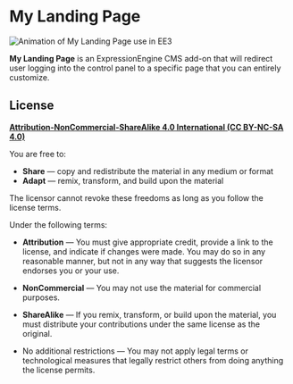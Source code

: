 # My Landing Page

![Animation of My Landing Page use in EE3](https://blog.louwii.fr/wp-content/uploads/2016/04/My-Landing-Page-on-EE3.gif)

**My Landing Page** is an ExpressionEngine CMS add-on that will redirect user logging into the control panel to a specific page that you can entirely customize.

## License

[**Attribution-NonCommercial-ShareAlike 4.0 International (CC BY-NC-SA 4.0)**](http://creativecommons.org/licenses/by-nc-sa/4.0/)

You are free to:

- **Share** — copy and redistribute the material in any medium or format
- **Adapt** — remix, transform, and build upon the material

The licensor cannot revoke these freedoms as long as you follow the license terms.


Under the following terms:

- **Attribution** — You must give appropriate credit, provide a link to the license, and indicate if changes were made. You may do so in any reasonable manner, but not in any way that suggests the licensor endorses you or your use.

- **NonCommercial** — You may not use the material for commercial purposes.

- **ShareAlike** — If you remix, transform, or build upon the material, you must distribute your contributions under the same license as the original.

- No additional restrictions — You may not apply legal terms or technological measures that legally restrict others from doing anything the license permits.

